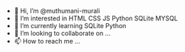 - 👋 Hi, I’m @muthumani-murali
- 👀 I’m interested in HTML CSS JS Python SQLite MYSQL
- 🌱 I’m currently learning SQLite Python
- 💞️ I’m looking to collaborate on ... 
- 📫 How to reach me ...

<!---
muthumani-murali/muthumani-murali is a ✨ special ✨ repository because its `README.md` (this file) appears on your GitHub profile.
You can click the Preview link to take a look at your changes.
--->
